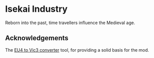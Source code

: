 # Isekai Industry

Reborn into the past, time travellers influence the Medieval age.

## Acknowledgements

The [EU4 to Vic3 converter](https://forum.paradoxplaza.com/forum/threads/eu4-to-vic3-converter-thread.1475054/) tool, for providing a solid basis for the mod.

